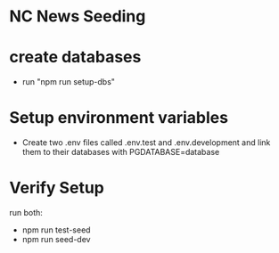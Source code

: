 # NC News Seeding

# create databases
- run "npm run setup-dbs"

# Setup environment variables
- Create two .env files called .env.test and .env.development and link them to their databases with PGDATABASE=database

# Verify Setup
run both:
- npm run test-seed
- npm run seed-dev
